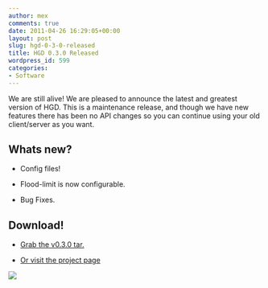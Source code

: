 ```yaml
---
author: mex
comments: true
date: 2011-04-26 16:29:05+00:00
layout: post
slug: hgd-0-3-0-released
title: HGD 0.3.0 Released
wordpress_id: 599
categories:
- Software
---
```


We are still alive! We are pleased to announce the latest and greatest version of HGD.  This is a maintenance release, and though we have new  features there has been no API changes so you can continue using your old client/server as you want.



## Whats new?





  
  * Config files!

  
  * Flood-limit is now configurable.

  
  * Bug Fixes.





## Download!


  


    
  * [Grab the v0.3.0 tar.](https://github.com/downloads/vext01/hgd/hgd-0.3.0.tar.gz)

    
  * [Or visit the project page](https://github.com/vext01/hgd/)

  

![](http://imgs.xkcd.com/comics/the_perfect_sound.png)


